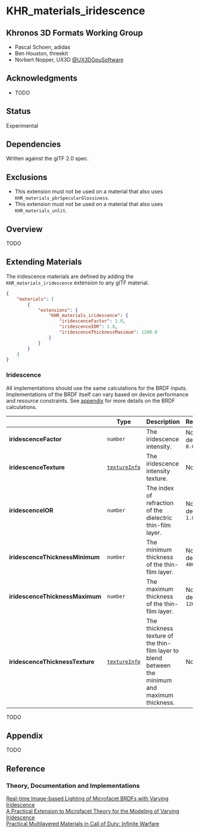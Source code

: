 # KHR\_materials\_iridescence

## Khronos 3D Formats Working Group

* Pascal Schoen, adidas  
* Ben Houston, threekit  
* Norbert Nopper, UX3D [@UX3DGpuSoftware](https://twitter.com/UX3DGpuSoftware)  

## Acknowledgments

* TODO

## Status

Experimental

## Dependencies

Written against the glTF 2.0 spec.

## Exclusions

* This extension must not be used on a material that also uses `KHR_materials_pbrSpecularGlossiness`.
* This extension must not be used on a material that also uses `KHR_materials_unlit`.

## Overview

TODO

## Extending Materials

The iridescence materials are defined by adding the `KHR_materials_iridescence` extension to any glTF material.

```json
{
    "materials": [
        {
            "extensions": {
                "KHR_materials_iridescence": {
                    "iridescenceFactor": 1.0,
                    "iridescenceIOR": 1.8,
                    "iridescenceThicknessMaximum": 1200.0
                }
            }
        }
    ]
}
```

### Iridescence

All implementations should use the same calculations for the BRDF inputs. Implementations of the BRDF itself can vary based on device performance and resource constraints. See [appendix](/specification/2.0/README.md#appendix-b-brdf-implementation) for more details on the BRDF calculations.

|                              | Type                                                                | Description                                                                                      | Required              |
|------------------------------|---------------------------------------------------------------------|--------------------------------------------------------------------------------------------------|-----------------------|
|**iridescenceFactor**         | `number`                                                            | The iridescence intensity.                                                                       | No, default: `0.0`    |
|**iridescenceTexture**        | [`textureInfo`](/specification/2.0/README.md#reference-textureInfo) | The iridescence intensity texture.                                                               | No                    |
|**iridescenceIOR**               | `number`                                                            | The index of refraction of the dielectric thin-film layer.                                       | No, default: `1.8`    |
|**iridescenceThicknessMinimum**  | `number`                                                            | The minimum thickness of the thin-film layer.                                                    | No, default: `400.0`  |
|**iridescenceThicknessMaximum**  | `number`                                                            | The maximum thickness of the thin-film layer.                                                    | No, default: `1200.0` |
|**iridescenceThicknessTexture**  | [`textureInfo`](/specification/2.0/README.md#reference-textureInfo) | The thickness texture of the thin-film layer to blend between the minimum and maximum thickness. | No                    |

TODO

## Appendix

TODO

## Reference

### Theory, Documentation and Implementations

[Real-time Image-based Lighting of Microfacet BRDFs with Varying Iridescence](https://cg.cs.uni-bonn.de/en/publications/paper-details/kneiphof-2019-iridescence/)  
[A Practical Extension to Microfacet Theory for the Modeling of Varying Iridescence](https://hal.archives-ouvertes.fr/hal-01518344/document)  
[Practical Multilayered Materials in Call of Duty: Infinite Warfare](https://blog.selfshadow.com/publications/s2017-shading-course/drobot/s2017_pbs_multilayered.pdf)  
